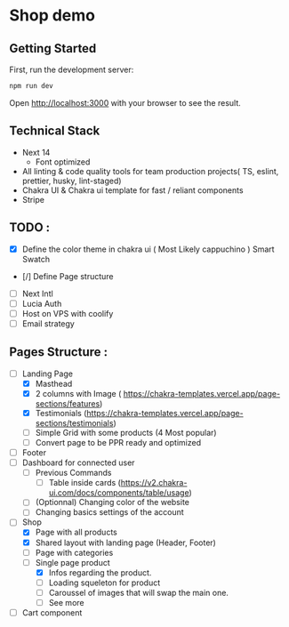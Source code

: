 # Shop demo

## Getting Started

First, run the development server:

```bash
npm run dev
```

Open [http://localhost:3000](http://localhost:3000) with your browser to see the result.

## Technical Stack

- Next 14
    - Font optimized
- All linting & code quality tools for team production projects( TS, eslint, prettier, husky, lint-staged)
- Chakra UI & Chakra ui template for fast / reliant components
- Stripe


## TODO :

- [x] Define the color theme in chakra ui ( Most Likely cappuchino ) Smart Swatch
- [/] Define Page structure 
- [ ] Next Intl
- [ ] Lucia Auth
- [ ] Host on VPS with coolify
- [ ] Email strategy

## Pages Structure :

- [ ] Landing Page
    - [x] Masthead
    - [x] 2 columns with Image ( https://chakra-templates.vercel.app/page-sections/features)
    - [x] Testimonials (https://chakra-templates.vercel.app/page-sections/testimonials)
    - [ ] Simple Grid with some products (4 Most popular)
    - [ ] Convert page to be PPR ready and optimized
- [ ] Footer
- [ ] Dashboard for connected user
    - [ ] Previous Commands
        - [ ] Table inside cards (https://v2.chakra-ui.com/docs/components/table/usage)
    - [ ] (Optionnal) Changing color of the website
    - [ ] Changing basics settings of the account 
- [ ] Shop
    - [x] Page with all products
    - [x] Shared layout with landing page (Header, Footer)
    - [ ] Page with categories
    - [ ] Single page product
        - [x] Infos regarding the product.
        - [ ] Loading squeleton for product
        - [ ] Caroussel of images that will swap the main one.
        - [ ] See more
        
- [ ] Cart component
